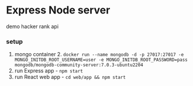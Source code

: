 # Express Node server

demo hacker rank api

### setup
1. mongo container
   2. `docker run --name mongodb -d -p 27017:27017 -e MONGO_INITDB_ROOT_USERNAME=user -e MONGO_INITDB_ROOT_PASSWORD=pass mongodb/mongodb-community-server:7.0.3-ubuntu2204`
3. run Express app - `npm start`
4. run React web app - `cd web/app && npm start`
